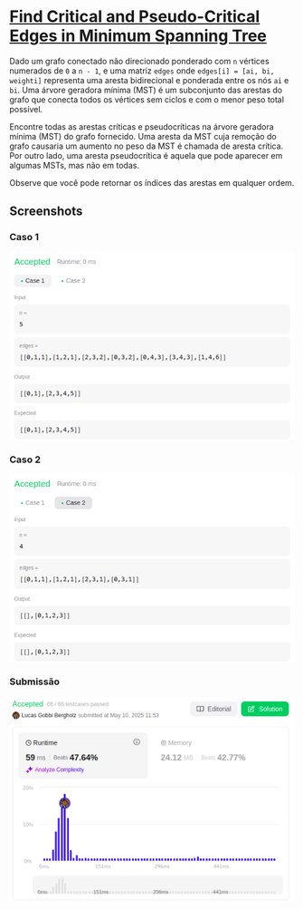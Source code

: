 # [Find Critical and Pseudo-Critical Edges in Minimum Spanning Tree](https://leetcode.com/problems/find-critical-and-pseudo-critical-edges-in-minimum-spanning-tree/description)

Dado um grafo conectado não direcionado ponderado com `n` vértices numerados de `0` a `n - 1`, e uma matriz `edges` onde `edges[i] = [ai, bi, weighti]` representa uma aresta bidirecional e ponderada entre os nós `ai` e `bi`. Uma árvore geradora mínima (MST) é um subconjunto das arestas do grafo que conecta todos os vértices sem ciclos e com o menor peso total possível.

Encontre todas as arestas críticas e pseudocríticas na árvore geradora mínima (MST) do grafo fornecido. Uma aresta da MST cuja remoção do grafo causaria um aumento no peso da MST é chamada de aresta crítica. Por outro lado, uma aresta pseudocrítica é aquela que pode aparecer em algumas MSTs, mas não em todas.

Observe que você pode retornar os índices das arestas em qualquer ordem.

## Screenshots

### Caso 1

![Case1](/Find%20Edges/assets/img/caso1.png)

### Caso 2

![Case2](/Find%20Edges/assets/img/caso2.png)

### Submissão

![Submission](/Find%20Edges/assets/img/submissao.png)
